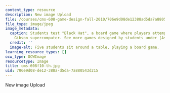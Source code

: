 ```yaml
---
content_type: resource
description: New image Upload
file: /courses/cms-608-game-design-fall-2010/706e9d08de12388ad5da7a880543d215_cms-608f10-th.jpg
file_type: image/jpeg
image_metadata:
  caption: Students test "Black Hat", a board game where players attempt to hack the
    Gibson supercomputer. See more games designed by students under [Assignments](/courses/cms-608-game-design-fall-2010/pages/assignments).
  credit: ''
  image-alt: Five students sit around a table, playing a board game.
learning_resource_types: []
ocw_type: OCWImage
resourcetype: Image
title: cms-608f10-th.jpg
uid: 706e9d08-de12-388a-d5da-7a880543d215
---
```

New image Upload

